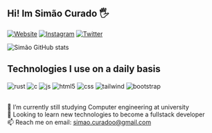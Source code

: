 ## Hi! Im Simão Curado 🖐️

[![Website](https://img.shields.io/website?label=simaonevescurado.github.io&style=for-the-badge&url=https://simaonevescurado.github.io/)]([https://simaonevescurado.github.io](https://simaonevescurado.github.io))
[![Instagram](https://img.shields.io/badge/Instagram-E4405F?style=for-the-badge&logo=instagram&logoColor=white)](https://www.instagram.com/simao.curado/)
[![Twitter](https://img.shields.io/badge/Twitter-1DA1F2?style=for-the-badge&logo=twitter&logoColor=white)](https://twitter.com/SimaoCurado)

![Simão GitHub stats](https://github-readme-stats.vercel.app/api?username=simaonevescurado&show_icons=true&theme=dracula&count_private=true)

## Technologies I use on a daily basis

<div style="display: inline_block">
  <img align="center" alt="rust" src="https://img.shields.io/badge/Rust-000000?style=for-the-badge&logo=rust&logoColor=white" />
  <img align="center" alt="c" src="https://img.shields.io/badge/C-00599C?style=for-the-badge&logo=c&logoColor=white" />
  <img align="center" alt="js" src="https://img.shields.io/badge/JavaScript-F7DF1E?style=for-the-badge&logo=javascript&logoColor=black" />
  <img align="center" alt="html5" src="https://img.shields.io/badge/HTML5-E34F26?style=for-the-badge&logo=html5&logoColor=white" />
  <img align="center" alt="css" src="https://img.shields.io/badge/CSS3-1572B6?style=for-the-badge&logo=css3&logoColor=white" />
  <img align="center" alt="tailwind" src="https://img.shields.io/badge/Tailwind_CSS-38B2AC?style=for-the-badge&logo=tailwind-css&logoColor=white" />
  <img align="center" alt="bootstrap" src="https://img.shields.io/badge/Bootstrap-563D7C?style=for-the-badge&logo=bootstrap&logoColor=white" />
</div><br/>

🌱 I’m currently still studying Computer engineering at university<br/>
👀 Looking to learn new technologies to become a fullstack developer<br/>
📫 Reach me on email: simao.curadoo@gmail.com<br/>

